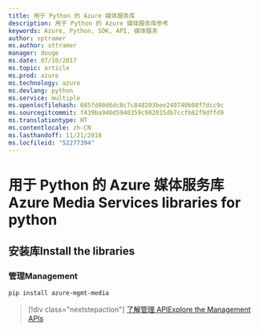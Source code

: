 ```yaml
---
title: 用于 Python 的 Azure 媒体服务库
description: 用于 Python 的 Azure 媒体服务库参考
keywords: Azure, Python, SDK, API, 媒体服务
author: sptramer
ms.author: sttramer
manager: douge
ms.date: 07/10/2017
ms.topic: article
ms.prod: azure
ms.technology: azure
ms.devlang: python
ms.service: multiple
ms.openlocfilehash: 685fd80d6dc8c7c848203bee249740b88f7dcc9c
ms.sourcegitcommit: f439ba940d5940359c982015db7ccfb82f9dffd9
ms.translationtype: HT
ms.contentlocale: zh-CN
ms.lasthandoff: 11/21/2018
ms.locfileid: "52277394"
---
```

# <a name="azure-media-services-libraries-for-python"></a><span data-ttu-id="37a65-104">用于 Python 的 Azure 媒体服务库</span><span class="sxs-lookup"><span data-stu-id="37a65-104">Azure Media Services libraries for python</span></span>

## <a name="install-the-libraries"></a><span data-ttu-id="37a65-105">安装库</span><span class="sxs-lookup"><span data-stu-id="37a65-105">Install the libraries</span></span>


### <a name="management"></a><span data-ttu-id="37a65-106">管理</span><span class="sxs-lookup"><span data-stu-id="37a65-106">Management</span></span>

```bash
pip install azure-mgmt-media
```
> [!div class="nextstepaction"]
> [<span data-ttu-id="37a65-107">了解管理 API</span><span class="sxs-lookup"><span data-stu-id="37a65-107">Explore the Management APIs</span></span>](/python/api/overview/azure/mediaservices/management)